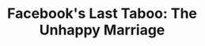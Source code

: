 ---
categories: all_articles
provider_display: "www.nytimes.com"
provider_name: "www.nytimes.com"
favicon_url: http://static01.nyt.com/favicon.ico
title: "Facebook's Last Taboo: The Unhappy Marriage"
published: 2014-12-29
source: http://www.nytimes.com/2014/12/28/fashion/facebook-last-taboo-the-unhappy-marriage.html
thumbnail: http://static01.nyt.com/images/2014/12/28/fashion/28JPFACEBOOKSDIVORCESUB01/28JPFACEBOOKSDIVORCESub01-facebookJumbo.jpg
---